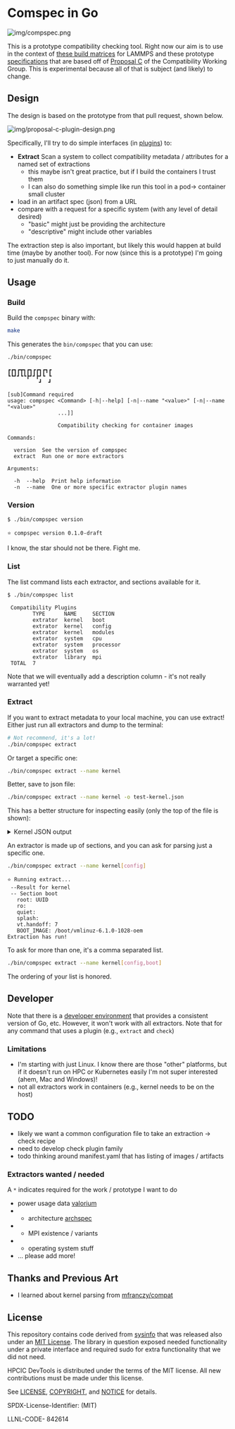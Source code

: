 # Comspec in Go

![img/compspec.png](img/compspec.png)

This is a prototype compatibility checking tool. Right now our aim is to use in the context of
[these build matrices](https://github.com/rse-ops/lammps-matrix) for LAMMPS and these prototype [specifications](https://github.com/supercontainers/compspec) that are based off of [Proposal C](https://github.com/opencontainers/wg-image-compatibility/pull/8) of the Compatibility Working Group. This is experimental because all of that is subject (and likely) to change.

## Design

The design is based on the prototype from that pull request, shown below.

![img/proposal-c-plugin-design.png](img/proposal-c-plugin-design.png)

Specifically, I'll try to do simple interfaces (in [plugins](plugins)) to:

 - **Extract** Scan a system to collect compatibility metadata / attributes for a named set of extractions
   - this maybe isn't great practice, but if I build the containers I trust them
   - I can also do something simple like run this tool in a pod-> container small cluster
 - load in an artifact spec (json) from a URL
 - compare with a request for a specific system (with any level of detail desired)
   - "basic" might just be providing the architecture
   - "descriptive" might include other variables

The extraction step is also important, but likely this would happen at build time (maybe by another tool).
For now (since this is a prototype) I'm going to just manually do it.

## Usage

### Build

Build the `compspec` binary with:

```bash
make
```

This generates the `bin/compspec` that you can use:

```bash
./bin/compspec
```
```console
┏┏┓┏┳┓┏┓┏┏┓┏┓┏
┗┗┛┛┗┗┣┛┛┣┛┗ ┗
          ┛  ┛    

[sub]Command required
usage: compspec <Command> [-h|--help] [-n|--name "<value>" [-n|--name "<value>"
                ...]]

                Compatibility checking for container images

Commands:

  version  See the version of compspec
  extract  Run one or more extractors

Arguments:

  -h  --help  Print help information
  -n  --name  One or more specific extractor plugin names
```


### Version

```bash
$ ./bin/compspec version
```
```console
⭐️ compspec version 0.1.0-draft
```

I know, the star should not be there. Fight me.

### List

The list command lists each extractor, and sections available for it.

```bash
$ ./bin/compspec list
```
```console
 Compatibility Plugins               
        TYPE      NAME     SECTION   
        extrator  kernel   boot      
        extrator  kernel   config    
        extrator  kernel   modules   
        extrator  system   cpu       
        extrator  system   processor 
        extrator  system   os        
        extrator  library  mpi       
 TOTAL  7                            
```

Note that we will eventually add a description column - it's not really warranted yet!

### Extract

If you want to extract metadata to your local machine, you can use extract! Either just run all extractors and dump to the terminal:

```bash
# Not recommend, it's a lot!
./bin/compspec extract
```

Or target a specific one:

```bash
./bin/compspec extract --name kernel
```

Better, save to json file:

```bash
./bin/compspec extract --name kernel -o test-kernel.json
```

This has a better structure for inspecting easily (only the top of the file is shown):

<details>

<summary>Kernel JSON output</summary>

```json
{
  "extractors": {
    "kernel": {
      "sections": {
        "boot": {
          "BOOT_IMAGE": "/boot/vmlinuz-6.1.0-1028-oem",
          "quiet": "",
          "ro": "",
          "root": "UUID",
          "splash": "",
          "vt.handoff": "7"
        },
        "config": {
          "CONFIG_104_QUAD_8": "m",
          "CONFIG_60XX_WDT": "m",
          "CONFIG_64BIT": "y",
          "CONFIG_6LOWPAN": "m"
        }
      }
    }
  }
}
```

</details>

An extractor is made up of sections, and you can ask for parsing just a specific one. 

```bash
./bin/compspec extract --name kernel[config]
```
```console
⭐️ Running extract...
 --Result for kernel
 -- Section boot
   root: UUID
   ro: 
   quiet: 
   splash: 
   vt.handoff: 7
   BOOT_IMAGE: /boot/vmlinuz-6.1.0-1028-oem
Extraction has run!
```

To ask for more than one, it's a comma separated list.

```bash
./bin/compspec extract --name kernel[config,boot]
```

The ordering of your list is honored.

## Developer

Note that there is a [developer environment](.devcontainer) that provides a consistent version of Go, etc.
However, it won't work with all extractors.  Note that for any command that uses a plugin (e.g., `extract` and `check`)


### Limitations

 - I'm starting with just Linux. I know there are those "other" platforms, but if it doesn't run on HPC or Kubernetes easily I'm not super interested (ahem, Mac and Windows)!
 - not all extractors work in containers (e.g., kernel needs to be on the host)

## TODO

 - likely we want a common configuration file to take an extraction -> check recipe
 - need to develop check plugin family
 - todo thinking around manifest.yaml that has listing of images / artifacts

### Extractors wanted / needed

A `*` indicates required for the work / prototype I want to do

 - power usage data [valorium](https://ipo.llnl.gov/sites/default/files/2023-08/Final_variorum-rnd-100-award.pdf)
 - * architecture [archspec](https://github.com/archspec)
 - * MPI existence / variants
 - * operating system stuff
 - ... please add more!


## Thanks and Previous Art

- I learned about kernel parsing from [mfranczy/compat](https://github.com/mfranczy/compat)

## License

This repository contains code derived from [sysinfo](https://github.com/zcalusic/sysinfo/tree/30169cfb37112a562cbf9133494a323764ad852c)
that was released also under an [MIT License](.github/LICENSE-SYSINFO). The library in question exposed needed functionality under a private
interface and required sudo for extra functionality that we did not need.

HPCIC DevTools is distributed under the terms of the MIT license.
All new contributions must be made under this license.

See [LICENSE](https://github.com/converged-computing/cloud-select/blob/main/LICENSE),
[COPYRIGHT](https://github.com/converged-computing/cloud-select/blob/main/COPYRIGHT), and
[NOTICE](https://github.com/converged-computing/cloud-select/blob/main/NOTICE) for details.

SPDX-License-Identifier: (MIT)

LLNL-CODE- 842614